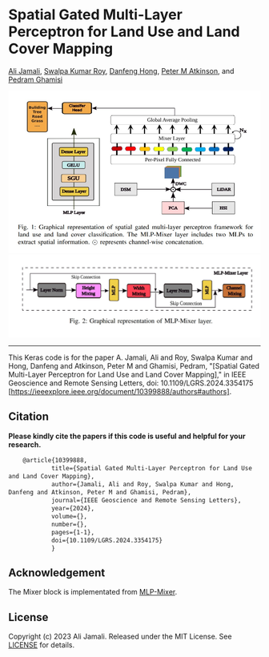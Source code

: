 # Spatial Gated Multi-Layer Perceptron for Land Use and Land Cover Mapping



[Ali Jamali](https://www.researchgate.net/profile/Ali-Jamali), [Swalpa Kumar Roy](https://swalpa.github.io), [Danfeng Hong](https://sites.google.com/view/danfeng-hong), [Peter M Atkinson](https://www.lancaster.ac.uk/lira/people/peter-atkinson), and [Pedram Ghamisi](https://www.iarai.ac.at/people/pedramghamisi/)


<img src="Diagram.jpg"/>
<img src="MLP-Mixer.jpg"/>

___________

This Keras code is for the paper A. Jamali, Ali and Roy, Swalpa Kumar and Hong, Danfeng and Atkinson, Peter M and Ghamisi, Pedram, "[Spatial Gated Multi-Layer Perceptron for Land Use and Land Cover Mapping]," in IEEE Geoscience and Remote Sensing Letters, doi: 10.1109/LGRS.2024.3354175 [https://ieeexplore.ieee.org/document/10399888/authors#authors].



Citation
---------------------

**Please kindly cite the papers if this code is useful and helpful for your research.**

        @article{10399888,
                title={Spatial Gated Multi-Layer Perceptron for Land Use and Land Cover Mapping},
                author={Jamali, Ali and Roy, Swalpa Kumar and Hong, Danfeng and Atkinson, Peter M and Ghamisi, Pedram},
                journal={IEEE Geoscience and Remote Sensing Letters}, 
                year={2024},
                volume={},
                number={},
                pages={1-1},
                doi={10.1109/LGRS.2024.3354175}
                }

  
Acknowledgement
---------------------

The Mixer block is implementated from [MLP-Mixer](https://github.com/google-research/vision_transformer). 

## License

Copyright (c) 2023 Ali Jamali. Released under the MIT License. See [LICENSE](LICENSE) for details.
